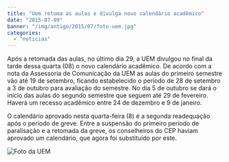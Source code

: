 ```yaml
---
title: "Uem retoma as aulas e divulga novo calendário acadêmico"
date: "2015-07-09"
banner: "/img/antigo/2015/07/foto-uem.jpg"
categories: 
  - "noticias"
---
```


Após a retomada das aulas, no último dia 29, a UEM divulgou no final da tarde dessa quarta (08) o novo calendário acadêmico. De acordo com a nota da Assessoria de Comunicação da UEM as aulas do primeiro semestre vão até 19 de setembro, ficando estabelecido o período de 28 de setembro a 3 de outubro para avaliação do semestre. No dia 5 de outubro se dará o início das aulas do segundo semestre que seguem até 29 de fevereiro. Haverá um recesso acadêmico entre 24 de dezembro e 9 de janeiro.
<!-- more -->
O calendário aprovado nesta quarta-feira (8) é a segunda readequação após o período de greve. Entre a suspensão do primeiro período de paralisação e a retomada da greve, os conselheiros do CEP haviam aprovado um calendário, que agora foi substituído por este.

![Foto da UEM](/img/antigo/2015/07/foto-uem.jpg)
